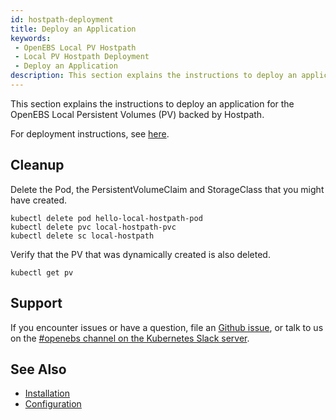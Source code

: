 ```yaml
---
id: hostpath-deployment
title: Deploy an Application
keywords:
 - OpenEBS Local PV Hostpath
 - Local PV Hostpath Deployment
 - Deploy an Application
description: This section explains the instructions to deploy an application for the OpenEBS Local Persistent Volumes (PV) backed by Hostpath. 
---
```


This section explains the instructions to deploy an application for the OpenEBS Local Persistent Volumes (PV) backed by Hostpath.

For deployment instructions, see [here](../../../quickstart-guide/deploy-a-test-application.md).

## Cleanup

Delete the Pod, the PersistentVolumeClaim and StorageClass that you might have created. 

```
kubectl delete pod hello-local-hostpath-pod
kubectl delete pvc local-hostpath-pvc
kubectl delete sc local-hostpath
```

Verify that the PV that was dynamically created is also deleted. 
```
kubectl get pv
```

## Support

If you encounter issues or have a question, file an [Github issue](https://github.com/openebs/openebs/issues/new), or talk to us on the [#openebs channel on the Kubernetes Slack server](https://kubernetes.slack.com/messages/openebs/).

## See Also

- [Installation](hostpath-installation.md)
- [Configuration](hostpath-configuration.md)